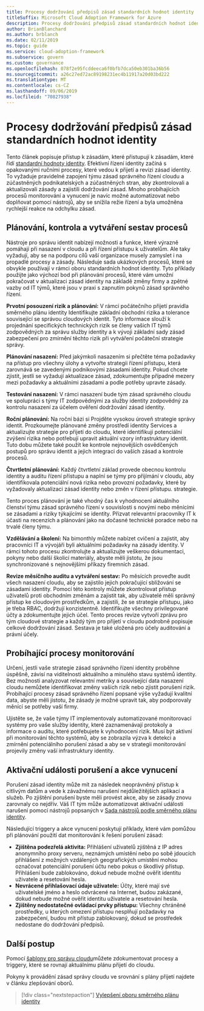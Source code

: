 ```yaml
---
title: Procesy dodržování předpisů zásad standardních hodnot identity
titleSuffix: Microsoft Cloud Adoption Framework for Azure
description: Procesy dodržování předpisů zásad standardních hodnot identity
author: BrianBlanchard
ms.author: brblanch
ms.date: 02/11/2019
ms.topic: guide
ms.service: cloud-adoption-framework
ms.subservice: govern
ms.custom: governance
ms.openlocfilehash: 078f2e95fcddeeca6f0bfb7dca50eb301ba36b56
ms.sourcegitcommit: a26c27ed72ac89198231ec4b11917a20d03bd222
ms.translationtype: MT
ms.contentlocale: cs-CZ
ms.lasthandoff: 09/06/2019
ms.locfileid: "70827938"
---
```

# <a name="identity-baseline-policy-compliance-processes"></a>Procesy dodržování předpisů zásad standardních hodnot identity

Tento článek popisuje přístup k zásadám, které přistupují k zásadám, které řídí [standardní hodnoty identity](./index.md). Efektivní řízení identity začíná s opakovanými ručními procesy, které vedou k přijetí a revizi zásad identity. To vyžaduje pravidelné zapojení týmu zásad správného řízení cloudu a zúčastněných podnikatelských a zúčastněných stran, aby zkontrolovali a aktualizovali zásady a zajistili dodržování zásad. Mnoho probíhajících procesů monitorování a vynucení je navíc možné automatizovat nebo doplňovat pomocí nástrojů, aby se snížila režie řízení a byla umožněna rychlejší reakce na odchylku zásad.

## <a name="planning-review-and-reporting-processes"></a>Plánování, kontrola a vytváření sestav procesů

Nástroje pro správu identit nabízejí možnosti a funkce, které výrazně pomáhají při nasazení v cloudu a při řízení přístupu k uživatelům. Ale taky vyžadují, aby se na podporu cílů vaší organizace musely zamyslet i na propadlé procesy a zásady. Následuje sada ukázkových procesů, které se obvykle používají v rámci oboru standardních hodnot identity. Tyto příklady použijte jako výchozí bod při plánování procesů, které vám umožní pokračovat v aktualizaci zásad identity na základě změny firmy a zpětné vazby od IT týmů, které jsou v praxi s zapnutím pokynů zásad správného řízení.

**Prvotní posouzení rizik a plánování:** V rámci počátečního přijetí pravidla směrného plánu identity Identifikujte základní obchodní rizika a tolerance související se správou cloudových identit. Tyto informace slouží k projednání specifických technických rizik se členy vašich IT týmů zodpovědných za správu služby identity a k vývoji základní sady zásad zabezpečení pro zmírnění těchto rizik při vytváření počáteční strategie správy.

**Plánování nasazení:** Před jakýmkoli nasazením si přečtěte téma požadavky na přístup pro všechny úlohy a vytvořte strategii řízení přístupu, která zarovnává se zavedenými podnikovými zásadami identity. Pokud chcete zjistit, jestli se vyžadují aktualizace zásad, zdokumentujte případné mezery mezi požadavky a aktuálními zásadami a podle potřeby upravte zásady.

**Testování nasazení:** V rámci nasazení bude tým zásad správného cloudu ve spolupráci s týmy IT zodpovědnými za služby identity zodpovědný za kontrolu nasazení za účelem ověření dodržování zásad identity.

**Roční plánování:** Na roční bázi si Projděte vysokou úroveň strategie správy identit. Prozkoumejte plánované změny prostředí identity Services a aktualizujte strategie pro přijetí do cloudu, které identifikují potenciální zvýšení rizika nebo potřebují upravit aktuální vzory infrastruktury identit. Tuto dobu můžete také použít ke kontrole nejnovějších osvědčených postupů pro správu identit a jejich integraci do vašich zásad a kontrole procesů.

**Čtvrtletní plánování:** Každý čtvrtletní základ provede obecnou kontrolu identity a auditu řízení přístupu a naplní se týmy pro přijímání v cloudu, aby identifikovala potenciální nová rizika nebo provozní požadavky, které by vyžadovaly aktualizaci zásad identity nebo změn v řízení přístupu. strategie.

Tento proces plánování je také vhodný čas k vyhodnocení aktuálního členství týmu zásad správného řízení v souvislosti s novými nebo měnícími se zásadami a riziky týkajícími se identity. Přizvat relevantní pracovníky IT k účasti na recenzích a plánování jako na dočasné technické poradce nebo na trvalé členy týmu.

**Vzdělávání a školení:** Na bimonthly můžete nabízet cvičení a zajistit, aby pracovníci IT a vývojáři byli aktuálními požadavky na zásady identity. V rámci tohoto procesu zkontrolujte a aktualizujte veškerou dokumentaci, pokyny nebo další školicí materiály, abyste měli jistotu, že jsou synchronizované s nejnovějšími příkazy firemních zásad.

**Revize měsíčního auditu a vytváření sestav:** Po měsících proveďte audit všech nasazení cloudu, aby se zajistilo jejich pokračující sbližování se zásadami identity. Pomocí této kontroly můžete zkontrolovat přístup uživatelů proti obchodním změnám a zajistit tak, aby uživatelé měli správný přístup ke cloudovým prostředkům, a zajistili, že se strategie přístupu, jako je třeba RBAC, dodržují konzistentně. Identifikujte všechny privilegované účty a zdokumentujte jejich účel. Tento proces revize vytvoří zprávu pro tým cloudové strategie a každý tým pro přijetí v cloudu podrobně popisuje celkové dodržování zásad. Sestava je také uložená pro účely auditování a právní účely.

## <a name="ongoing-monitoring-processes"></a>Probíhající procesy monitorování

Určení, jestli vaše strategie zásad správného řízení identity proběhne úspěšně, závisí na viditelnosti aktuálního a minulého stavu systémů identity. Bez možnosti analyzovat relevantní metriky a související data nasazení cloudu nemůžete identifikovat změny vašich rizik nebo zjistit porušení rizik. Probíhající procesy zásad správného řízení popsané výše vyžadují kvalitní data, abyste měli jistotu, že zásady je možné upravit tak, aby podporovaly měnící se potřeby vaší firmy.

Ujistěte se, že vaše týmy IT implementovaly automatizované monitorovací systémy pro vaše služby identity, které zaznamenávají protokoly a informace o auditu, které potřebujete k vyhodnocení rizik. Musí být aktivní při monitorování těchto systémů, aby se zobrazila výzva k detekci a zmírnění potenciálního porušení zásad a aby se v strategii monitorování projevily změny vaší infrastruktury identity.

## <a name="violation-triggers-and-enforcement-actions"></a>Aktivační události porušení a akce vynucení

Porušení zásad identity může mít za následek neoprávněný přístup k citlivým datům a vede k závažnému narušení nejdůležitějších aplikací a služeb. Po zjištění porušení byste měli provést akce, aby se zásady znovu zarovnaly co nejdřív. Váš IT tým může automatizovat aktivační události narušení pomocí nástrojů popsaných v [Sada nástrojů podle směrného plánu identity](toolchain.md).

Následující triggery a akce vynucení poskytují příklady, které vám pomůžou při plánování použití dat monitorování k řešení porušení zásad:

- **Zjištěna podezřelá aktivita:** Přihlášení uživatelů zjištěná z IP adres anonymního proxy serveru, neznámých umístění nebo po sobě jdoucích přihlášení z možných vzdálených geografických umístění mohou označovat potenciální porušení účtu nebo pokus o škodlivý přístup. Přihlášení bude zablokováno, dokud nebude možné ověřit identitu uživatele a resetování hesla.
- **Nevrácené přihlašovací údaje uživatele:** Účty, které mají své uživatelské jméno a heslo odvrácené na Internet, budou zakázané, dokud nebude možné ověřit identitu uživatele a resetování hesla.
- **Zjištěny nedostatečné ovládací prvky přístupu:** Všechny chráněné prostředky, u kterých omezení přístupu nesplňují požadavky na zabezpečení, budou mít přístup zablokovaný, dokud se prostředek nedostane do dodržování předpisů.

## <a name="next-steps"></a>Další postup

Pomocí [šablony pro správu cloudu](./template.md)můžete zdokumentovat procesy a triggery, které se rovnají aktuálnímu plánu přijetí do cloudu.

Pokyny k provádění zásad správy cloudu ve srovnání s plány přijetí najdete v článku zlepšování oborů.

> [!div class="nextstepaction"]
> [Vylepšení oboru směrného plánu identity](./discipline-improvement.md)
